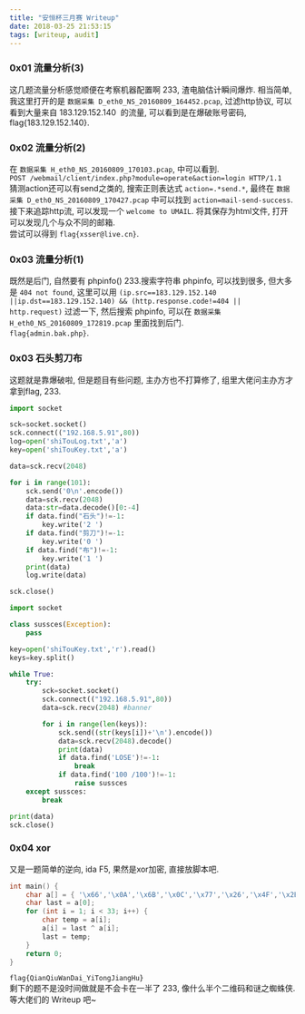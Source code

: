 ```yaml
---
title: "安恒杯三月赛 Writeup"
date: 2018-03-25 21:53:15
tags: [writeup, audit]
---
```


### 0x01 流量分析(3)

这几题流量分析感觉顺便在考察机器配置啊 233, 渣电脑估计瞬间爆炸. 相当简单, 我这里打开的是 `数据采集 D_eth0_NS_20160809_164452.pcap`, 过滤http协议, 可以看到大量来自 183.129.152.140  的流量, 可以看到是在爆破账号密码, flag{183.129.152.140}. 

<!-- more -->

### 0x02 流量分析(2)

在 `数据采集 H_eth0_NS_20160809_170103.pcap`, 中可以看到.  
`POST /webmail/client/index.php?module=operate&action=login HTTP/1.1`  
猜测action还可以有send之类的, 搜索正则表达式 `action=.*send.*`, 最终在 `数据采集 D_eth0_NS_20160809_170427.pcap` 中可以找到 `action=mail-send-success`.  
接下来追踪http流, 可以发现一个 `welcome to UMAIL`.  将其保存为html文件, 打开可以发现几个与众不同的邮箱.  
尝试可以得到 `flag{xsser@live.cn}`.

### 0x03 流量分析(1)

既然是后门, 自然要有 phpinfo() 233.搜索字符串 phpinfo, 可以找到很多, 但大多是 `404 not found`, 这里可以用 `(ip.src==183.129.152.140 ||ip.dst==183.129.152.140) && (http.response.code!=404 || http.request)` 过滤一下, 然后搜索 phpinfo, 可以在 `数据采集 H_eth0_NS_20160809_172819.pcap` 里面找到后门.  
`flag{admin.bak.php}`.

### 0x03 石头剪刀布

这题就是靠爆破啦, 但是题目有些问题, 主办方也不打算修了, 组里大佬问主办方才拿到flag, 233.  

```python
import socket

sck=socket.socket()
sck.connect(("192.168.5.91",80))
log=open('shiTouLog.txt','a')
key=open('shiTouKey.txt','a')

data=sck.recv(2048)

for i in range(101):    
    sck.send('0\n'.encode())
    data=sck.recv(2048)
    data:str=data.decode()[0:-4]
    if data.find("石头")!=-1:
        key.write('2 ')
    if data.find("剪刀")!=-1:
        key.write('0 ')
    if data.find("布")!=-1:
        key.write('1 ')
    print(data)
    log.write(data)

sck.close()

import socket

class sussces(Exception):
    pass

key=open('shiTouKey.txt','r').read()
keys=key.split()

while True:
    try:
        sck=socket.socket()
        sck.connect(("192.168.5.91",80))
        data=sck.recv(2048) #banner

        for i in range(len(keys)):    
            sck.send((str(keys[i])+'\n').encode())
            data=sck.recv(2048).decode()
            print(data)
            if data.find('LOSE')!=-1:
                break
            if data.find('100 /100')!=-1:
                raise sussces 
    except sussces:
        break

print(data)
sck.close()
```

### 0x04 xor

又是一题简单的逆向, ida F5, 果然是xor加密, 直接放脚本吧.

```c
int main() {
	char a[] = { '\x66','\x0A','\x6B','\x0C','\x77','\x26','\x4F','\x2E','\x40','\x11','\x78','\x0D','\x5A','\x3B','\x55','\x11','\x70','\x19','\x46','\x1f', '\x76', '\x22', '\x4d', '\x23', '\x44','\x0e', '\x67', '\x6', '\x68', '\x0f', '\x47', '\x32', '\x4f','\x0'};
	char last = a[0];
	for (int i = 1; i < 33; i++) {
		char temp = a[i];
		a[i] = last ^ a[i];
		last = temp;
	}
	return 0;
}
```

`flag{QianQiuWanDai_YiTongJiangHu}`  
剩下的题不是没时间做就是不会卡在一半了 233, 像什么半个二维码和谜之蜘蛛侠. 等大佬们的 Writeup 吧~